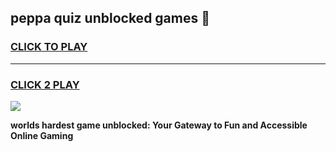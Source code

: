 
## peppa quiz unblocked games 👋
<h3>
<a href="https://premium.freeplayer.one?title=peppa_quiz_unblocked_games&ref=13F">CLICK TO PLAY</a></h3>
<hr>

<h3>
<a href="https://premium.freeplayer.one?title=peppa_quiz_unblocked_games&ref=13F">CLICK 2 PLAY</a>
  
</h3>

<a href="https://premium.freeplayer.one?title=peppa_quiz_unblocked_games&ref=12F/"><img src="https://clearcache.store/games.png"></a>


**worlds hardest game unblocked: Your Gateway to Fun and Accessible Online Gaming**
